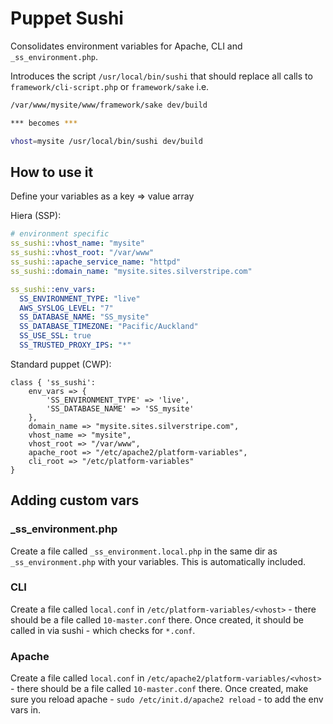 # Puppet Sushi

Consolidates environment variables for Apache, CLI and `_ss_environment.php`.

Introduces the script `/usr/local/bin/sushi` that should replace all calls to `framework/cli-script.php` or `framework/sake` i.e.

```bash
/var/www/mysite/www/framework/sake dev/build

*** becomes ***

vhost=mysite /usr/local/bin/sushi dev/build
```

## How to use it

Define your variables as a key => value array

Hiera (SSP):

```yaml
# environment specific
ss_sushi::vhost_name: "mysite"
ss_sushi::vhost_root: "/var/www"
ss_sushi::apache_service_name: "httpd"
ss_sushi::domain_name: "mysite.sites.silverstripe.com"

ss_sushi::env_vars:
  SS_ENVIRONMENT_TYPE: "live"
  AWS_SYSLOG_LEVEL: "7"
  SS_DATABASE_NAME: "SS_mysite"
  SS_DATABASE_TIMEZONE: "Pacific/Auckland"
  SS_USE_SSL: true
  SS_TRUSTED_PROXY_IPS: "*"
```

Standard puppet (CWP):

```puppet
class { 'ss_sushi':
	env_vars => {
		'SS_ENVIRONMENT_TYPE' => 'live',
		'SS_DATABASE_NAME' => 'SS_mysite'
	},
	domain_name => "mysite.sites.silverstripe.com",
	vhost_name => "mysite",
	vhost_root => "/var/www",
	apache_root => "/etc/apache2/platform-variables",
	cli_root => "/etc/platform-variables"
}
```

## Adding custom vars

### _ss_environment.php

Create a file called `_ss_environment.local.php` in the same dir as `_ss_environment.php` with your variables. This is automatically included.

### CLI

Create a file called `local.conf` in `/etc/platform-variables/<vhost>` - there should be a file called `10-master.conf` there. Once created, it should be called in via sushi - which checks for `*.conf`.

### Apache

Create a file called `local.conf` in `/etc/apache2/platform-variables/<vhost>` - there should be a file called `10-master.conf` there. Once created, make sure you reload apache - `sudo /etc/init.d/apache2 reload` - to add the env vars in.
